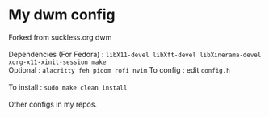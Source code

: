# My dwm config 
Forked from suckless.org dwm <br/><br/>
Dependencies (For Fedora) : `libX11-devel libXft-devel libXinerama-devel xorg-x11-xinit-session make` <br/> 
Optional : `alacritty feh picom rofi nvim`
To config : edit `config.h` <br/><br/>
To install : `sudo make clean install` <br/><br/>
Other configs in my repos.

